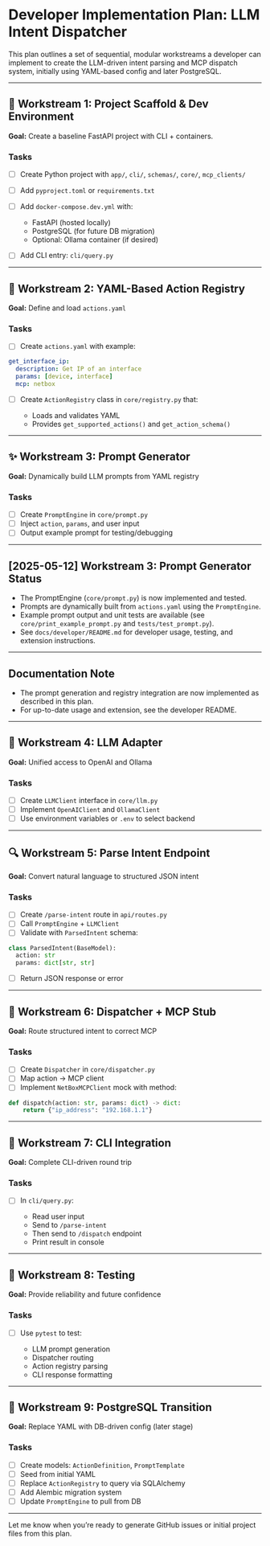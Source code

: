 # Developer Implementation Plan: LLM Intent Dispatcher

This plan outlines a set of sequential, modular workstreams a developer can implement to create the LLM-driven intent parsing and MCP dispatch system, initially using YAML-based config and later PostgreSQL.

---

## 🧱 Workstream 1: Project Scaffold & Dev Environment

**Goal:** Create a baseline FastAPI project with CLI + containers.

### Tasks

* [ ] Create Python project with `app/`, `cli/`, `schemas/`, `core/`, `mcp_clients/`
* [ ] Add `pyproject.toml` or `requirements.txt`
* [ ] Add `docker-compose.dev.yml` with:

  * FastAPI (hosted locally)
  * PostgreSQL (for future DB migration)
  * Optional: Ollama container (if desired)
* [ ] Add CLI entry: `cli/query.py`

---

## 💬 Workstream 2: YAML-Based Action Registry

**Goal:** Define and load `actions.yaml`

### Tasks

* [ ] Create `actions.yaml` with example:

```yaml
get_interface_ip:
  description: Get IP of an interface
  params: [device, interface]
  mcp: netbox
```

* [ ] Create `ActionRegistry` class in `core/registry.py` that:

  * Loads and validates YAML
  * Provides `get_supported_actions()` and `get_action_schema()`

---

## ✨ Workstream 3: Prompt Generator

**Goal:** Dynamically build LLM prompts from YAML registry

### Tasks

* [ ] Create `PromptEngine` in `core/prompt.py`
* [ ] Inject `action`, `params`, and user input
* [ ] Output example prompt for testing/debugging

---

## [2025-05-12] Workstream 3: Prompt Generator Status

- The PromptEngine (`core/prompt.py`) is now implemented and tested.
- Prompts are dynamically built from `actions.yaml` using the `PromptEngine`.
- Example prompt output and unit tests are available (see `core/print_example_prompt.py` and `tests/test_prompt.py`).
- See `docs/developer/README.md` for developer usage, testing, and extension instructions.

---

## Documentation Note

- The prompt generation and registry integration are now implemented as described in this plan.
- For up-to-date usage and extension, see the developer README.

---

## 🔌 Workstream 4: LLM Adapter

**Goal:** Unified access to OpenAI and Ollama

### Tasks

* [ ] Create `LLMClient` interface in `core/llm.py`
* [ ] Implement `OpenAIClient` and `OllamaClient`
* [ ] Use environment variables or `.env` to select backend

---

## 🔍 Workstream 5: Parse Intent Endpoint

**Goal:** Convert natural language to structured JSON intent

### Tasks

* [ ] Create `/parse-intent` route in `api/routes.py`
* [ ] Call `PromptEngine` + `LLMClient`
* [ ] Validate with `ParsedIntent` schema:

```python
class ParsedIntent(BaseModel):
  action: str
  params: dict[str, str]
```

* [ ] Return JSON response or error

---

## 📡 Workstream 6: Dispatcher + MCP Stub

**Goal:** Route structured intent to correct MCP

### Tasks

* [ ] Create `Dispatcher` in `core/dispatcher.py`
* [ ] Map action → MCP client
* [ ] Implement `NetBoxMCPClient` mock with method:

```python
def dispatch(action: str, params: dict) -> dict:
    return {"ip_address": "192.168.1.1"}
```

---

## 🔁 Workstream 7: CLI Integration

**Goal:** Complete CLI-driven round trip

### Tasks

* [ ] In `cli/query.py`:

  * Read user input
  * Send to `/parse-intent`
  * Then send to `/dispatch` endpoint
  * Print result in console

---

## 🧪 Workstream 8: Testing

**Goal:** Provide reliability and future confidence

### Tasks

* [ ] Use `pytest` to test:

  * LLM prompt generation
  * Dispatcher routing
  * Action registry parsing
  * CLI response formatting

---

## 🧰 Workstream 9: PostgreSQL Transition

**Goal:** Replace YAML with DB-driven config (later stage)

### Tasks

* [ ] Create models: `ActionDefinition`, `PromptTemplate`
* [ ] Seed from initial YAML
* [ ] Replace `ActionRegistry` to query via SQLAlchemy
* [ ] Add Alembic migration system
* [ ] Update `PromptEngine` to pull from DB

---

Let me know when you’re ready to generate GitHub issues or initial project files from this plan.
